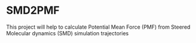 # SMD2PMF
This project will help to calculate Potential Mean Force (PMF) from Steered Molecular dynamics (SMD) simulation trajectories
